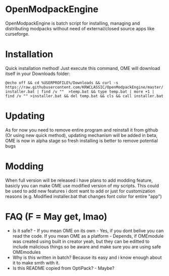 # OpenModpackEngine

OpenModpackEngine is batch script for installing, managing and distributing modpacks without need of external/closed source apps like curseforge.

# Installation

Quick installation method! Just execute this command, OME will download itself in your Downloads folder:

`@echo off && cd %USERPROFILE%/Downloads && curl -s https://raw.githubusercontent.com/KRWCLASSIC/OpenModpackEngine/master/installer.bat | find /v ""  >temp.bat && type temp.bat | more +1 | find /v "" >installer.bat && del temp.bat && cls && call installer.bat`

# Updating

As for now you need to remove entire program and reinstall it from github (Or using new quick method), updating mechanism will be added in beta, OME is now in alpha stage so fresh installing is better to remove potential bugs

# Modding

When full version will be released i have plans to add modding feature, basicly you can make OME use modified version of my scripts. This could be used to add new features i dont want to add or just for customization reasons (e.g. Modified installer.bat that changes font color for entire "app")

# FAQ (F = May get, lmao)

- Is it safe? -
If you mean OME on its own - Yes, if you dont belive you can read the code.
If you mean OME as a platform - Depends, if OMEmodule was created using built in creator yeah, but they can be editted to include malicious things so be aware and make sure you are using safe OMEmodules
- Why is this written in batch?
Because its easy and i know enough about it to make smth with it.
- Is this README copied from OptiPack? -
Maybe?
